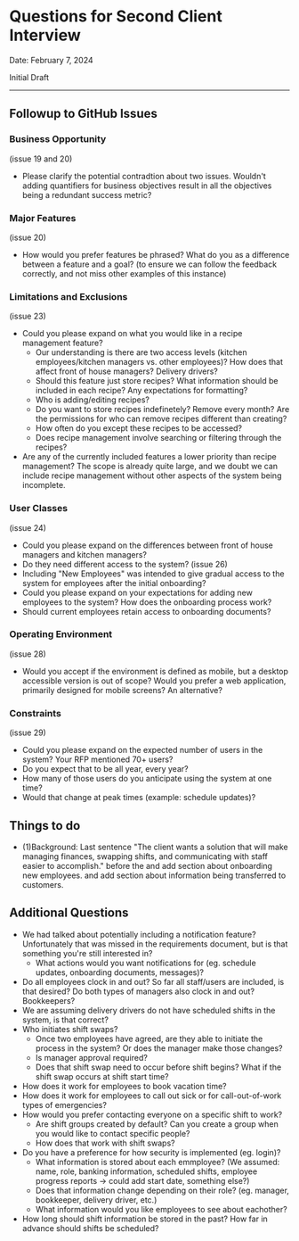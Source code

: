 # Questions for Second Client Interview

Date: February 7, 2024

Initial Draft

---

## Followup to GitHub Issues

### Business Opportunity
(issue 19 and 20)
- Please clarify the potential contradtion about two issues. Wouldn't adding quantifiers for business objectives result in all the objectives being a redundant success metric?

### Major Features
(issue 20)
- How would you prefer features be phrased? What do you as a difference between a feature and a goal? (to ensure we can follow the feedback correctly, and not miss other examples of this instance)

### Limitations and Exclusions
(issue 23)
- Could you please expand on what you would like in a recipe management feature? 
   - Our understanding is there are two access levels (kitchen employees/kitchen managers vs. other employees)? How does that affect front of house managers? Delivery drivers?
   - Should this feature just store recipes? What information should be included in each recipe? Any expectations for formatting?
   - Who is adding/editing recipes?
   - Do you want to store recipes indefinetely? Remove every month? Are the permissions for who can remove recipes different than creating?
   - How often do you except these recipes to be accessed?
   - Does recipe management involve searching or filtering through the recipes?
- Are any of the currently included features a lower priority than recipe management? The scope is already quite large, and we doubt we can include recipe management without other aspects of the system being incomplete.

### User Classes
(issue 24)
- Could you please expand on the differences between front of house managers and kitchen managers?
- Do they need different access to the system? 
(issue 26)
- Including "New Employees" was intended to give gradual access to the system for employees after the initial onboarding?
- Could you please expand on your expectations for adding new employees to the system? How does the onboarding process work? 
- Should current employees retain access to onboarding documents?

### Operating Environment
(issue 28)
- Would you accept if the environment is defined as mobile, but a desktop accessible version is out of scope? Would you prefer a web application, primarily designed for mobile screens? An alternative?

### Constraints
(issue 29)
- Could you please expand on the expected number of users in the system? Your RFP mentioned 70+ users?
- Do you expect that to be all year, every year?
- How many of those users do you anticipate using the system at one time?
- Would that change at peak times (example: schedule updates)?

## Things to do

- (1)Background: Last sentence "The client wants a solution that will make managing finances, swapping shifts, and communicating with staff easier to accomplish." before the and add section about onboarding new employees. and add section about information being transferred to customers.

## Additional Questions
- We had talked about potentially including a notification feature? Unfortunately that was missed in the requirements document, but is that something you're still interested in?
   - What actions would you want notifications for (eg. schedule updates, onboarding documents, messages)?
- Do all employees clock in and out? So far all staff/users are included, is that desired? Do both types of managers also clock in and out? Bookkeepers?
- We are assuming delivery drivers do not have scheduled shifts in the system, is that correct?
- Who initiates shift swaps?
   - Once two employees have agreed, are they able to initiate the process in the system? Or does the manager make those changes?
   - Is manager approval required?
   - Does that shift swap need to occur before shift begins? What if the shift swap occurs at shift start time?
- How does it work for employees to book vacation time?
- How does it work for employees to call out sick or for call-out-of-work types of emergencies?
- How would you prefer contacting everyone on a specific shift to work?
   - Are shift groups created by default? Can you create a group when you would like to contact specific people?
   - How does that work with shift swaps?
- Do you have a preference for how security is implemented (eg. login)?
   - What information is stored about each emmployee? (We assumed: name, role, banking information, scheduled shifts, employee progress reports -> could add start date, something else?)
   - Does that information change depending on their role? (eg. manager, bookkeeper, delivery driver, etc.)
   - What information would you like employees to see about eachother?
- How long should shift information be stored in the past? How far in advance should shifts be scheduled? 
